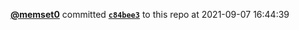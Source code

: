  <a href=https://github.com/memset0><strong>@memset0</strong></a>  committed <a href=https://github.com/memset0/memset0/commit/c84bee3861f5f9e19b0b092cd488168dd1ad0dc0><strong><code>c84bee3</code></strong></a> to this repo  at 2021-09-07 16:44:39 
